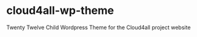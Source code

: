 cloud4all-wp-theme
==================

Twenty Twelve Child Wordpress Theme for the Cloud4all project website
